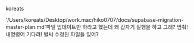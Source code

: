 koreats

'/Users/koreats/Desktop/work.mac/hiko0707/docs/supabase-migration-master-plan.md'파일 업데이트만 하라고 했는데 왜 갑자기 실행을 하고 그래? 멈춰! 내명령어 기다려! 벌써 수정된 파일들 있어?
